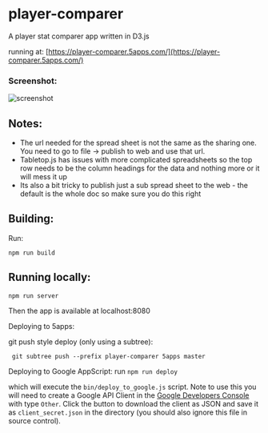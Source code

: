 player-comparer
===============

A player stat comparer app written in D3.js

running at:
[https://player-comparer.5apps.com/](https://player-comparer.5apps.com/)

### Screenshot:
![screenshot](https://raw.githubusercontent.com/pickle27/ocua-parity-league/master/player-comparer/screenshot.png)

Notes:
------

* The url needed for the spread sheet is not the same as the sharing one. You need to go to file -> publish to web and use that url.
* Tabletop.js has issues with more complicated spreadsheets so the top row needs to be the column headings for the data and nothing more or it will mess it up
* Its also a bit tricky to publish just a sub spread sheet to the web - the default is the whole doc so make sure you do this right

Building:
---------

Run:

```
npm run build
```

Running locally:
----------------

```
npm run server
```

Then the app is available at localhost:8080

Deploying to 5apps:

git push style deploy (only using a subtree):

```
 git subtree push --prefix player-comparer 5apps master
 ```

Deploying to Google AppScript:
  run `npm run deploy`

  which will execute the `bin/deploy_to_google.js` script. Note to use this you will need to create a Google API Client in the [Google Developers Console](https://console.developers.google.com) with type `Other`. Click the button to download the client as JSON and save it as `client_secret.json` in the directory (you should also ignore this file in source control).
